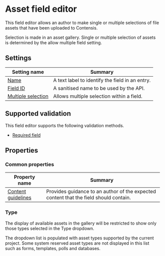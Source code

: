 # Asset field editor
This field editor allows an author to make single or multiple selections of file assets that have been uploaded to Contensis.

Selection is made in an asset gallery. Single or multiple selection of assets is determined by the allow multiple field setting.

## Settings
| Setting name | Summary|
| ---| --- |
| [Name](/content-types/field-editors/field-settings.md#name) | A text label to identify the field in an entry.|
| [Field ID](/content-types/field-editors/field-settings.md#field-id) | A sanitised name to be used by the API. |
| [Multiple selection](/content-types/field-editors/field-settings.md#allow-multiple) |  Allows multiple selection within a field. |

## Supported validation
This field editor supports the following validation methods.

- [Required field](/content-types/validation/required-validation.md)

## Properties

### Common properties
| Property name | Summary|
| ---| --- |
| [Content guidelines](/content-types/field-editors/field-properties.md#content-guidelines) |  Provides guidance to an author of the expected content that the field should contain. |

### Type
The display of available assets in the gallery will be restricted to show only those types selected in the Type dropdown.

The dropdown list is populated with asset types supported by the current project. Some system reserved asset types are not displayed in this list such as forms, templates, polls and databases.
